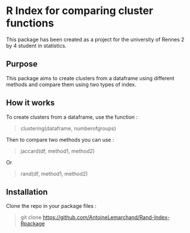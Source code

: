 # R Index for comparing cluster functions
This package has been created as a project for the university of Rennes 2 by 4 student in statistics.

## Purpose
This package aims to create clusters from a dataframe using different methods 
and compare them using two types of index.

## How it works
To create clusters from a dataframe, use the function :
> clustering(dataframe, numberofgroups)

Then to compare two methods you can use :

> jaccard(df, method1, method2)

Or

> rand(df, method1, method2)
## Installation

Clone the repo in your package files : 
> git clone https://github.com/AntoineLemarchand/Rand-Index-Rpackage
